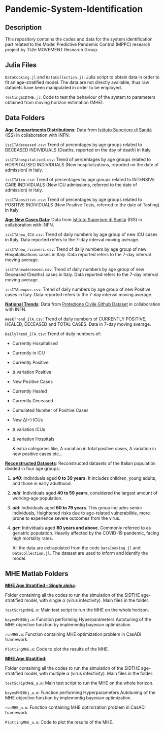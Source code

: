 # Pandemic-System-Identification

## Description

This repository contains the codes and data for the system identification part related to the Model Predictive Pandemic Control (MPPC) research project by TU/e MOVEMENT Research Group.

## Julia Files

`DataCooking.jl` and `DataCollection.jl`: Julia script to obtain data in order to fit an age-stratified model. The data are not directly available, thus raw datasets have been manipulated in order to be employed. 

`TestingSIDTHE.jl`: Code to test the behaviour of the system to parameters obtained from moving horizon estimation (MHE).

## Data Folders 

<b><u>Age Compartments Distributions</u></b>: 
Data from [Istituto Superiore di Sanità](https://covid19.infn.it/iss/) (ISS) in collaboration with INFN.

`issITAdeceased.csv`: Trend of percentages by age groups related to DECEASED INDIVIDUALS (Deaths, reported on the day of death) in Italy.

`issITAhospitalised.csv`: Trend of percentages by age groups related to HOSPITALISED INDIVIDUALS (New hospitalizations, reported on the date of admission) in Italy.

`issITAicu.csv`: Trend of percentages by age groups related to INTENSIVE CARE INDIVIDUALS (New ICU admissions, referred to the date of admission) in Italy.

`issITApositivi.csv`: Trend of percentages by age groups related to POSITIVE INDIVIDUALS (New Positive Tests, referred to the date of Testing) in Italy.

<b><u>Age New Cases Data</u></b>: 
Data from [Istituto Superiore di Sanità](https://covid19.infn.it/iss/) (ISS) in collaboration with INFN.

`issITAnew_ICU.csv`: Trend of daily numbers by age group of new ICU cases in Italy. Data reported refers to the 7-day interval moving average.

`issITAnew_ricoveri.csv`: Trend of daily numbers by age group of new Hospitalisations cases in Italy. Data reported refers to the 7-day interval moving average.

`issITAnewdeceased.csv`: Trend of daily numbers by age group of new Deceased (Deaths) cases in Italy. Data reported refers to the 7-day interval moving average.

`issITAnewpos.csv`: Trend of daily numbers by age group of new Positive cases in Italy. Data reported refers to the 7-day interval moving average.

<b><u>National Trends</u></b>: 
Data from [Protezione Civile Github Dataset](https://github.com/pcm-dpc/COVID-19) in collaboration with INFN.

`WeekTrend_ITA.csv`: Trend of daily numbers of CURRENTLY POSITIVE, HEALED, DECEASED and TOTAL CASES. Data in 7-day moving average.

`DailyTrend_ITA.csv`: Trend of daily numbers of:
 - Currently Hospitalised
 - Currently in ICU
 - Currently Positive
 - Δ variation Positive
 - New Positive Cases 
 - Currently Healed
 - Currently Deceased
 - Cumulated Number of Positive Cases
 - New Δ(+) ICUs 
 - Δ variation ICUs
 - Δ variation Hospitals

    & extra categories like, Δ variation in total positive cases, Δ variation in new positive cases etc...

<b><u>Reconstructed Datasets</u></b>: 
Reconstructed datasets of the Italian population divided in four age groups:

1. **_u40_**:
   Individuals aged **0 to 39 years**. It includes children, young adults, and those in early adulthood.
  
2. **_mid_**:
   Individuals aged **40 to 59 years**, considered the largest amount of working-age population.

3. **_old_**:
   Individuals aged **60 to 79 years**. This group includes senior individuals, Heightened risks due to age-related vulnerabilitie, more prone to experience severe outcomes from the virus.

4. **_ger_**:
   Individuals aged **80 years and above**. Commonly referred to as geriatric population. Heavily affected by the COVID-19 pandemic, facing high mortality rates.

   All the data are extrapolated from the code `DataCooking.jl` and `DataCollection.jl`.
   The dataset are used to inform and identify the model.

## MHE Matlab Folders 

<b><u>MHE Age Stratified - Single alpha</u></b>: 

Folder containing all the codes to run the simulation of the SIDTHE age-stratified model, with single $\alpha$ (virus infectivity).
Main files in the folder: 

`testScriptMHE.m`: Main test script to run the MHE on the whole horizon.

`bayesMHEObj.m`: Function performing Hyperparameters Autotuning of the MHE objective funztion by implementig bayesian optimization.

`runMHE.m`: Function containing MHE optimization problem in CasADi framework.

`PlottingMHE.m`: Code to plot the results of the MHE.

<b><u>MHE Age Stratified</u></b>: 

Folder containing all the codes to run the simulation of the SIDTHE age-stratified model, with multiple $\alpha$ (virus infectivity).
Main files in the folder:

`testScriptMHE_a.m`: Main test script to run the MHE on the whole horizon.

`bayesMHEObj_a.m`: Function performing Hyperparameters Autotuning of the MHE objective funztion by implementig bayesian optimization.

`runMHE_a.m`: Function containing MHE optimization problem in CasADi framework.

`PlottingMHE_a.m`: Code to plot the results of the MHE.

